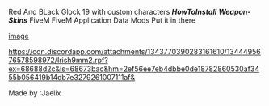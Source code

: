 Red And BLack Glock 19 with custom characters
*__HowToInstall__*
*__Weapon-Skins__*
FiveM
FiveM Application Data
Mods
Put it in there





[image](https://github.com/user-attachments/assets/22131e37-c0f9-4fa3-8ffe-3b35c39f02b8)



https://cdn.discordapp.com/attachments/1343770390283161610/1344495676578598972/Irish9mm2.rpf?ex=68688d2c&is=68673bac&hm=2ef56ee7eb4dbbe0de18782860530af3455b056419b14db7e3279261007111af&


Made by :Jaelix
